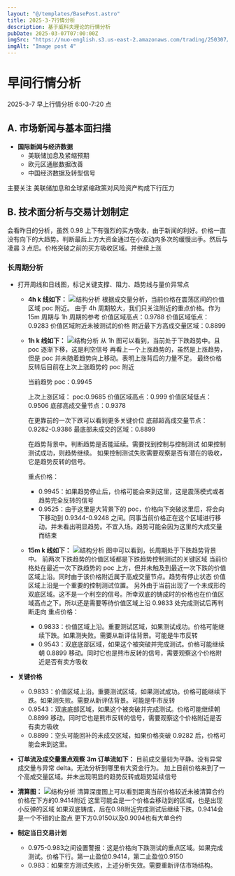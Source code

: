 ```yaml
---
layout: "@/templates/BasePost.astro"
title: 2025-3-7行情分析
description: 基于威科夫理论的行情分析
pubDate: 2025-03-07T07:00:00Z
imgSrc: "https://nuo-english.s3.us-east-2.amazonaws.com/trading/250307/tradingview15m.jpg"
imgAlt: "Image post 4"
---
```


# 早间行情分析

2025-3-7 早上行情分析 6:00-7:20 点

## A. 市场新闻与基本面扫描

- **国际新闻与经济数据**
  - 美联储加息及紧缩预期
  - 欧元区通胀数据改善
  - 中国经济数据及转型信号

主要关注 美联储加息和全球紧缩政策对风险资产构成下行压力

## B. 技术面分析与交易计划制定

会看昨日的分析，虽然 0.98 上下有强烈的买方吸收，由于新闻的利好。价格一直没有向下的大趋势。判断最后上方大资金通过在小波动内多次的缓慢出手。然后与凌晨 3 点后。价格突破之前的买方吸收区域。并继续上涨

### 长周期分析

- 打开周线和日线图，标记关键支撑、阻力、趋势线与量价异常点

  - **4h k 线如下：**
    ![结构分析](https://nuo-english.s3.us-east-2.amazonaws.com/trading/250307/tradingview4h.jpg)
    根据成交量分析，当前价格在震荡区间的价值区域 poc 附近。
    由于 4h 周期较大，我们只关注附近的重点价格。作为 15m 周期与 1h 周期的参考
    价值区域高点：0.9788
    价值区域低点：0.9283
    价值区域附近未被测试的价格
    附近最下方高成交量区域：0.8899

  - **1h k 线如下：**
    ![结构分析](https://nuo-english.s3.us-east-2.amazonaws.com/trading/250307/tradingview1h.jpg)
    从 1h 图可以看到，当前处于下跌趋势中。且 poc 逐渐下移，这是利空信号
    再看上一个上涨趋势的，虽然是上涨趋势，但是 poc 并未随着趋势向上移动。表明上涨背后的力量不足。
    最终价格反转后目前在上次上涨趋势的 poc 附近

    当前趋势 poc：0.9945

    上次上涨区域：
    poc:0.9685
    价值区域高点：0.999
    价值区域低点：0.9506
    底部高成交量节点：0.9378

    在更靠前的一次下跌可以看到更多关键价位
    底部超高成交量节点：0.9282-0.9386
    最底部未成交的区域：0.8899

    在趋势背景中。判断趋势是否能延续。需要找到控制与控制测试
    如果控制测试成功，则趋势继续。
    如果控制测试失败需要观察是否有潜在的吸收，它是趋势反转的信号。

    重点价格：

    - 0.9945：如果趋势停止后，价格可能会来到这里，这是震荡模式或者趋势完全反转的信号
    - 0.9525：由于这里是大背景下的 poc，价格向下突破这里后，将会向下移动到 0.9344-0.9248 之间。同事当前价格正在这个区域进行移动。并未看出明显趋势。不宜入场。趋势可能会因为这里的大成交量而结束

  - **15m k 线如下：**
    ![结构分析](https://nuo-english.s3.us-east-2.amazonaws.com/trading/250307/tradingview15m.jpg)
    图中可以看到，长周期处于下跌趋势背景中。
    前两次下跌趋势的价值区域都是下跌趋势控制测试的关键区域
    当前价格处在最近一次下跌趋势的 poc 上方，但并未触及到最近一次下跌的价值区域上沿。同时由于该价格附近属于高成交量节点。趋势有停止状态
    价值区域上沿是一个重要的控制测试位置。
    另外由于当前出现了一个未成形的双底区域。这不是一个利空的信号。所幸双底的铸成时的价格也在价值区域高点之下。所以还是需要等待价值区域上沿 0.9833 处完成测试后再判断走向
    重点价格：
    - 0.9833：价值区域上沿。重要测试区域，如果测试成功。价格可能继续下跌。如果测失败。需要从新评估背景。可能是牛市反转
    - 0.9543：双底底部区域，如果这个被突破并完成测试。价格可能继续朝 0.8899 移动。同时它也是熊市反转的信号，需要观察这个价格附近是否有卖方吸收

- **关键价格**

  - 0.9833：价值区域上沿。重要测试区域，如果测试成功。价格可能继续下跌。如果测失败。需要从新评估背景。可能是牛市反转
  - 0.9543：双底底部区域，如果这个被突破并完成测试。价格可能继续朝 0.8899 移动。同时它也是熊市反转的信号，需要观察这个价格附近是否有卖方吸收
  - 0.8899：空头可能回补的未成交区域，如果价格突破 0.9282 后，价格可能会来到这里。

- **订单流及成交量重点观察**
  **3m 订单流如下：**
  目前成交量较为平静。没有异常成交量与异常 delta。无法分析到哪里有大资金行为。
  加上目前价格来到了一个高成交量区域。并未出现明显的趋势反转或趋势延续信号

- **清算图：**
  ![结构分析](https://nuo-english.s3.us-east-2.amazonaws.com/trading/250307/hyblock.jpg)
  清算深度图上可以看到距离当前价格较近未被清算合约价格在下方的0.9414附近
  这里可能会是一个价格会移动到的区域，也是出现小反弹的区域
  如果双底铸成，后在0.98附近完成测试后继续下跌。0.9414会是一个不错的止盈点
  更下方0.9150以及0.9094也有大单合约

- **制定当日交易计划**

  - 0.975-0.983之间设置警报：这是价格向下跌测试的重点区域。如果完成测试。价格下行。第一止盈位0.9414，第二止盈位0.9150
  - 0.983：如果空方测试失败，上述分析失效。需要重新评估市场结构。